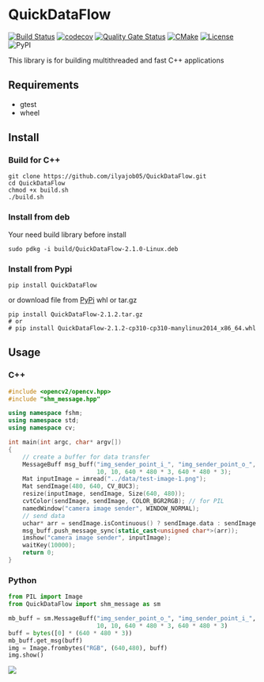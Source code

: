 # QuickDataFlow

[![Build Status](https://travis-ci.com/ilyajob05/QuickDataFlow.svg?branch=main)](https://travis-ci.com/ilyajob05/QuickDataFlow)
[![codecov](https://codecov.io/gh/ilyajob05/QuickDataFlow/branch/main/graph/badge.svg?token=T2M14V6SK8)](https://codecov.io/gh/ilyajob05/QuickDataFlow)
[![Quality Gate Status](https://sonarcloud.io/api/project_badges/measure?project=ilyajob05_QickDataFlow&metric=alert_status)](https://sonarcloud.io/dashboard?id=ilyajob05_QickDataFlow)
[![CMake](https://github.com/ilyajob05/QuickDataFlow/actions/workflows/cmake.yml/badge.svg)](https://github.com/ilyajob05/QuickDataFlow/actions/workflows/cmake.yml)
[![License](https://img.shields.io/badge/license-MIT-blue.svg)](https://raw.githubusercontent.com/ilyajob05/QuickDataFlow/main/LICENSE)
![PyPI](https://img.shields.io/pypi/v/QuickDataFlow?label=pypi%20QuickDataFlow)
<!--- ![PyPI - Downloads](https://img.shields.io/pypi/dm/QuickDataFlow)
--->

This library is for building multithreaded and fast C++ applications

## Requirements
- gtest
- wheel

## Install
### Build for C++
``` commandline
git clone https://github.com/ilyajob05/QuickDataFlow.git
cd QuickDataFlow
chmod +x build.sh
./build.sh
```
### Install from deb
Your need build library before install
``` commandline
sudo pdkg -i build/QuickDataFlow-2.1.0-Linux.deb
```

### Install from Pypi
``` commandline
pip install QuickDataFlow
```
or download file from [PyPi](https://pypi.org/project/QuickDataFlow/#files) whl or tar.gz
``` commandline
pip install QuickDataFlow-2.1.2.tar.gz 
# or
# pip install QuickDataFlow-2.1.2-cp310-cp310-manylinux2014_x86_64.whl 
```

## Usage
### C++
```cpp
#include <opencv2/opencv.hpp>
#include "shm_message.hpp"

using namespace fshm;
using namespace std;
using namespace cv;

int main(int argc, char* argv[])
{
    // create a buffer for data transfer
    MessageBuff msg_buff("img_sender_point_i_", "img_sender_point_o_",
                         10, 10, 640 * 480 * 3, 640 * 480 * 3);
    Mat inputImage = imread("../data/test-image-1.png");
    Mat sendImage(480, 640, CV_8UC3);
    resize(inputImage, sendImage, Size(640, 480));
    cvtColor(sendImage, sendImage, COLOR_BGR2RGB); // for PIL
    namedWindow("camera image sender", WINDOW_NORMAL);
    // send data
    uchar* arr = sendImage.isContinuous() ? sendImage.data : sendImage.clone().data;
    msg_buff.push_message_sync(static_cast<unsigned char*>(arr));
    imshow("camera image sender", inputImage);
    waitKey(10000);
    return 0;
}
```
### Python
```python
from PIL import Image
from QuickDataFlow import shm_message as sm

mb_buff = sm.MessageBuff("img_sender_point_o_", "img_sender_point_i_",
                         10, 10, 640 * 480 * 3, 640 * 480 * 3)
buff = bytes([0] * (640 * 480 * 3))
mb_buff.get_msg(buff)
img = Image.frombytes("RGB", (640,480), buff)
img.show()
```


![](./output.png)
